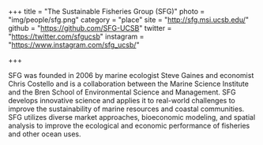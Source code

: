 +++
title = "The Sustainable Fisheries Group (SFG)"
photo = "img/people/sfg.png"
category = "place"
site = "http://sfg.msi.ucsb.edu/"
github = "https://github.com/SFG-UCSB"
twitter = "https://twitter.com/sfgucsb"
instagram = "https://www.instagram.com/sfg_ucsb/"

+++

SFG was founded in 2006 by marine ecologist Steve Gaines and economist Chris Costello and is a collaboration between the Marine Science Institute and the Bren School of Environmental Science and Management. SFG develops innovative science and applies it to real-world challenges to improve the sustainability of marine resources and coastal communities. SFG utilizes diverse market approaches, bioeconomic modeling, and spatial analysis to improve the ecological and economic performance of fisheries and other ocean uses.